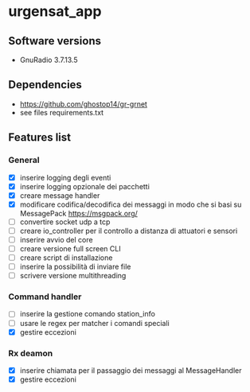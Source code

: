 # urgensat_app
## Software versions
- GnuRadio 3.7.13.5

## Dependencies
- https://github.com/ghostop14/gr-grnet
- see files requirements.txt

## Features list
### General
- [x] inserire logging degli eventi
- [x] inserire logging opzionale dei pacchetti
- [x] creare message handler
- [x] modificare codifica/decodifica dei messaggi in modo che si basi su MessagePack https://msgpack.org/
- [ ] convertire socket udp a tcp
- [ ] creare io_controller per il controllo a distanza di attuatori e sensori
- [ ] inserire avvio del core
- [ ] creare versione full screen CLI
- [ ] creare script di installazione
- [ ] inserire la possibilità di inviare file
- [ ] scrivere versione multithreading

### Command handler

- [ ] inserire la gestione comando station_info
- [ ] usare le regex per matcher i comandi speciali
- [x] gestire eccezioni

### Rx deamon
- [x] inserire chiamata per il passaggio dei messaggi al MessageHandler
- [x] gestire eccezioni
